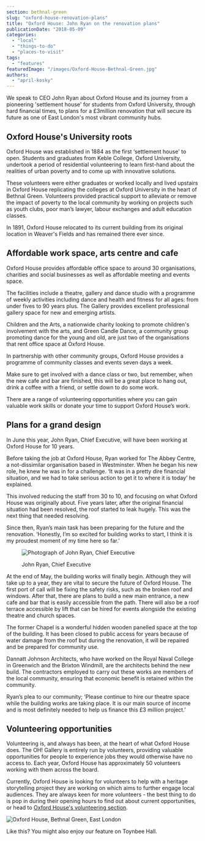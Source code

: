 ```yaml
---
section: bethnal-green
slug: "oxford-house-renovation-plans"
title: "Oxford House: John Ryan on the renovation plans"
publicationDate: "2018-05-09"
categories: 
  - "local"
  - "things-to-do"
  - "places-to-visit"
tags: 
  - "features"
featuredImage: "/images/Oxford-House-Bethnal-Green.jpg"
authors: 
  - "april-kosky"
---
```


We speak to CEO John Ryan about Oxford House and its journey from a pioneering 'settlement house' for students from Oxford University, through hard financial times, to plans for a £3million renovation that will secure its future as one of East London's most vibrant community hubs.

## Oxford House's University roots

Oxford House was established in 1884 as the first ‘settlement house' to open. Students and graduates from Keble College, Oxford University, undertook a period of residential volunteering to learn first-hand about the realities of urban poverty and to come up with innovative solutions.

These volunteers were either graduates or worked locally and lived upstairs in Oxford House replicating the colleges at Oxford University in the heart of Bethnal Green. Volunteers provided practical support to alleviate or remove the impact of poverty to the local community by working on projects such as youth clubs, poor man’s lawyer, labour exchanges and adult education classes.

In 1891, Oxford House relocated to its current building from its original location in Weaver's Fields and has remained there ever since.

## Affordable work space, arts centre and cafe

Oxford House provides affordable office space to around 30 organisations, charities and social businesses as well as affordable meeting and events space.

The facilities include a theatre, gallery and dance studio with a programme of weekly activities including dance and health and fitness for all ages: from under fives to 90 years plus. The Gallery provides excellent professional gallery space for new and emerging artists.

Children and the Arts, a nationwide charity looking to promote children's involvement with the arts, and Green Candle Dance, a community group promoting dance for the young and old, are just two of the organisations that rent office space at Oxford House.

In partnership with other community groups, Oxford House provides a programme of community classes and events seven days a week.

Make sure to get involved with a dance class or two, but remember, when the new cafe and bar are finished, this will be a great place to hang out, drink a coffee with a friend, or settle down to do some work.

There are a range of volunteering opportunities where you can gain valuable work skills or donate your time to support Oxford House’s work.

## Plans for a grand design

In June this year, John Ryan, Chief Executive, will have been working at Oxford House for 10 years.

Before taking the job at Oxford House, Ryan worked for The Abbey Centre, a not-dissimilar organisation based in Westminster. When he began his new role, he knew he was in for a challenge. ‘It was in a pretty dire financial situation, and we had to take serious action to get it to where it is today’ he explained.

This involved reducing the staff from 30 to 10, and focusing on what Oxford House was originally about. Five years later, after the original financial situation had been resolved, the roof started to leak hugely. This was the next thing that needed resolving.

Since then, Ryan’s main task has been preparing for the future and the renovation. ‘Honestly, I’m so excited for building works to start, I think it is my proudest moment of my time here so far.’

<figure>

![Photograph of John Ryan, Chief Executive](/images/John-Ryan-Oxford-House-1024x683.jpg)

<figcaption>

John Ryan, Chief Executive

</figcaption>

</figure>

At the end of May, the building works will finally begin. Although they will take up to a year, they are vital to secure the future of Oxford House. The first port of call will be fixing the safety risks, such as the broken roof and windows. After that, there are plans to build a new main entrance, a new cafe and bar that is easily accessible from the path. There will also be a roof terrace accessible by lift that can be hired for events alongside the existing theatre and church spaces.

The former Chapel is a wonderful hidden wooden panelled space at the top of the building. It has been closed to public access for years because of water damage from the roof but during the renovation, it will be repaired and be prepared for community use.

Dannatt Johnson Architects, who have worked on the Royal Naval College in Greenwich and the Brixton Windmill, are the architects behind the new build. The contractors employed to carry out these works are members of the local community, ensuring that economic benefit is retained within the community.

Ryan’s plea to our community; ‘Please continue to hire our theatre space while the building works are taking place. It is our main source of income and is most definitely needed to help us finance this £3 million project.’

## Volunteering opportunities

Volunteering is, and always has been, at the heart of what Oxford House does. The OH! Gallery is entirely run by volunteers, providing valuable opportunities for people to experience jobs they would otherwise have no access to. Each year, Oxford House has approximately 50 volunteers working with them across the board.

Currently, Oxford House is looking for volunteers to help with a heritage storytelling project they are working on which aims to further engage local audiences. They are always keen for more volunteers - the best thing to do is pop in during their opening hours to find out about current opportunities, or head to [Oxford House's volunteering section](https://www.oxfordhouse.org.uk/about/volunteer/).

![Oxford House, Bethnal Green, East London](/images/Oxford-House-Bethnal-Green-1024x683.jpg)

Like this? You might also enjoy our feature on Toynbee Hall.

